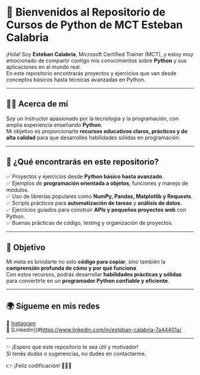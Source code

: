 # 🐍 Bienvenidos al Repositorio de Cursos de Python de MCT Esteban Calabria

¡Hola! Soy **Esteban Calabria**, Microsoft Certified Trainer (MCT), y estoy muy emocionado de compartir contigo mis conocimientos sobre **Python** y sus aplicaciones en el mundo real.  
En este repositorio encontrarás proyectos y ejercicios que van desde conceptos básicos hasta técnicas avanzadas en Python.

---

## 👨‍🏫 Acerca de mí
Soy un instructor apasionado por la tecnología y la programación, con amplia experiencia enseñando **Python**.  
Mi objetivo es proporcionarte **recursos educativos claros, prácticos y de alta calidad** para que desarrolles habilidades sólidas en programación.

---

## 📂 ¿Qué encontrarás en este repositorio?
✅ Proyectos y ejercicios desde **Python básico hasta avanzado**.  
✅ Ejemplos de **programación orientada a objetos**, funciones y manejo de módulos.  
✅ Uso de librerías populares como **NumPy, Pandas, Matplotlib y Requests**.  
✅ Scripts prácticos para **automatización de tareas** y **análisis de datos**.  
✅ Ejercicios guiados para construir **APIs y pequeños proyectos web** con Python.  
✅ Buenas prácticas de código, testing y organización de proyectos.

---

## 🎯 Objetivo
Mi meta es brindarte no solo **código para copiar**, sino también la **comprensión profunda de cómo y por qué funciona**.  
Con estos recursos, podrás desarrollar **habilidades prácticas y sólidas** para convertirte en un **programador Python confiable y eficiente**.

---

## 🌍 Sígueme en mis redes
📸 [Instagram](https://www.instagram.com/mct.esteban.calabria/)  
💼 [LinkedIn](#https://www.linkedin.com/in/esteban-calabria-7a44401a/  

---

✨ ¡Espero que este repositorio te sea útil y motivador!  
Si tenés dudas o sugerencias, no dudes en contactarme.  

👉 ¡Feliz codificación! 👨‍💻🎉
